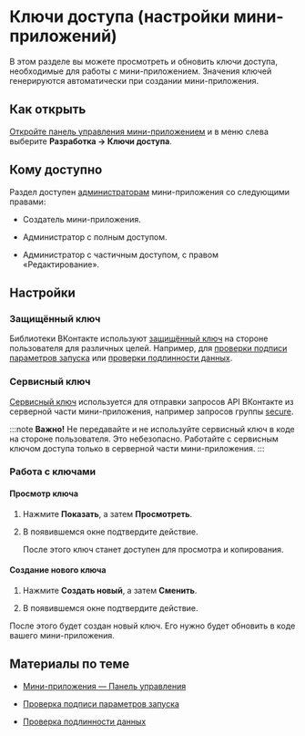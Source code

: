 
<!-- ---
title: 'Мини-приложения | Панель управления | Разработка | Ключи доступа'
is_hidden: false
is_search_available: true
menu: 'main_menu'
visible_to_search_robots: true
meta_description: 
redirect_to: 
lang: ru
--- -->

# Ключи доступа (настройки мини-приложений)

В этом разделе вы можете просмотреть и обновить ключи доступа, необходимые для работы с мини-приложением. Значения ключей генерируются автоматически при создании мини-приложения.

## Как открыть

[Откройте панель управления мини-приложением](mini-apps/settings/overview) и в меню слева выберите **Разработка&nbsp;&rarr; Ключи доступа**.

<!--
## Как выглядит

/exclusions/_images/mini-apps/settings/development/keys-page.png 
![alt=Пример раздела «Разработка | Ключи доступа»;title=Пример раздела «Разработка | Ключи доступа»](56ea993165b3c2bc5d1505c493aaa314ae9238763899859cfa5af3de "-1936789355570723841")

-->

## Кому доступно

Раздел доступен [администраторам](mini-apps/settings/managers) мини-приложения со следующими правами:

* Создатель мини-приложения.

* Администратор с полным доступом.

* Администратор с частичным доступом, с правом «Редактирование».

## Настройки

### Защищённый ключ

Библиотеки ВКонтакте используют [защищённый ключ](api/access-token/getting-started) на стороне пользователя для различных целей. Например, для [проверки подписи параметров запуска](mini-apps/development/launch-params-sign) или [проверки подлинности данных](mini-apps/development/protect-with-signature).

### Сервисный ключ

[Сервисный ключ](api/access-token/getting-started) используется для отправки запросов API ВКонтакте из серверной части мини-приложения, например запросов группы [secure](method/secure).

:::note
**Важно!** Не передавайте и не используйте сервисный ключ в коде на стороне пользователя. Это небезопасно. Работайте с сервисным ключом доступа только в серверной части мини-приложения.
:::

### Работа с ключами

#### Просмотр ключа

1. Нажмите **Показать**, а затем **Просмотреть**.

1. В появившемся окне подтвердите действие. <!-- Если ваше устройство привязано к аккаунту ВКонтакте, выберите способ подтверждения: с помощью уведомления на ваше мобильное устройство либо с помощью SMS. --><!-- ![alt=Подтверждение действия;title=Подтверждение действия](0c4769a224b145049314fc64e8f1b59ac1ae534a7c32277849389c65 "-7310793629173894556") -->

    После этого ключ станет доступен для просмотра и копирования.

#### Создание нового ключа

1. Нажмите **Создать новый**, а затем **Сменить**.

1. В появившемся окне подтвердите действие. <!-- Если ваше устройство привязано к аккаунту ВКонтакте, выберите способ подтверждения: с помощью уведомления на ваше мобильное устройство либо с помощью SMS. --><!-- ![alt=Подтверждение действия;title=Подтверждение действия](0c4769a224b145049314fc64e8f1b59ac1ae534a7c32277849389c65 "-7310793629173894556") -->

После этого будет создан новый ключ. Его нужно будет обновить в коде вашего мини-приложения.

## Материалы по теме

* [Мини-приложения — Панель управления](mini-apps/settings/overview)

* [Проверка подписи параметров запуска](mini-apps/development/launch-params-sign)

* [Проверка подлинности данных](mini-apps/development/protect-with-signature)
